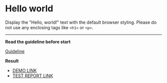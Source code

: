 # Hello world

Display the "Hello, world!" text with the default browser styling. Please do not 
use any enclosing tags like `<h1>` or `<p>`.
___

**Read the guideline before start**

[Guideline](https://mate-academy.github.io/layout_task-guideline/)

**Result**

- [DEMO LINK](https://vpolets.github.io/layout_hello-world/) 
- [TEST REPORT LINK](https://vpolets.github.io/layout_hello-world/report/html_report/)
